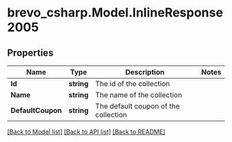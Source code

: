 # brevo_csharp.Model.InlineResponse2005
## Properties

Name | Type | Description | Notes
------------ | ------------- | ------------- | -------------
**Id** | **string** | The id of the collection | 
**Name** | **string** | The name of the collection | 
**DefaultCoupon** | **string** | The default coupon of the collection | 

[[Back to Model list]](../README.md#documentation-for-models) [[Back to API list]](../README.md#documentation-for-api-endpoints) [[Back to README]](../README.md)

